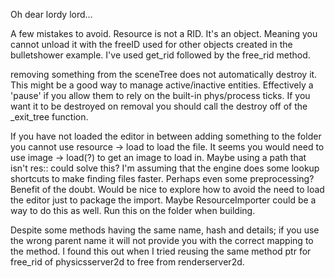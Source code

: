 Oh dear lordy lord...

A few mistakes to avoid. Resource is not a RID. It's an object. Meaning you cannot unload it with the freeID used for other objects created in the bulletshower example. I've used get_rid followed by the free_rid method.

removing something from the sceneTree does not automatically destroy it. This might be a good way to manage active/inactive entities. Effectively a 'pause' if you allow them to rely on the built-in phys/process ticks. If you want it to be destroyed on removal you should call the destroy off of the _exit_tree function.

If you have not loaded the editor in between adding something to the folder you cannot use resource -> load to load the file. It seems you would need to use image -> load(?) to get an image to load in. Maybe using a path that isn't res:: could solve this? I'm assuming that the engine does some lookup shortcuts to make finding files faster. Perhaps even some preprocessing? Benefit of the doubt. Would be nice to explore how to avoid the need to load the editor just to package the import. Maybe ResourceImporter could be a way to do this as well. Run this on the folder when building.

Despite some methods having the same name, hash and details; if you use the wrong parent name it will not provide you with the correct mapping to the method. I found this out when I tried reusing the same method ptr for free_rid of physicsserver2d to free from renderserver2d.